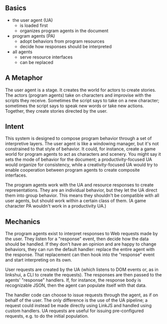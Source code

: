 ## Basics

 - the user agent (UA)
   - is loaded first
   - organizes program agents in the document
 - program agents (PA)
   - adopt behaviors from program resources
   - decide how responses should be interpreted
 - all agents
   - serve resource interfaces
   - can be replaced

## A Metaphor

The user agent is a stage. It creates the world for actors to create stories. The actors (program agents) take on characters and improvise with the scripts they receive. Sometimes the script says to take on a new character; sometimes the script says to speak new words or take new actions. Together, they create stories directed by the user.

## Intent

This system is designed to compose program behavior through a set of interpretive layers. The user agent is like a windowing manager, but it's not constrained to that style of behavior. It could, for instance, create a game world for program agents to act as characters and scenery. You might say it sets the mode of behavior for the document; a productivity-focused UA would organize for consistency, while a creativity-focused UA would try to enable cooperation between program agents to create composite interfaces.

The program agents work with the UA and resource responses to create representations. They are an individual behavior, but they let the UA direct them into group behavior. This means they shouldn't be compatible with all user agents, but should work within a certain class of them. (A game character PA wouldn't work in a productivity UA.)

## Mechanics

The program agents exist to interpret responses to Web requests made by the user. They listen for a "response" event, then decide how the data should be handled. If they don't have an opinion and are happy to change behaviors, they can run the default handler: replace the entire agent with the response. That replacement can then hook into the "response" event and start interpreting on its own.

User requests are created by the UA (which listens to DOM events or, as in linkshui, a CLI to create the requests). The responses are then passed to the agents' "response" handlers. If, for instance, the response body is recognizable JSON, then the agent can populate itself with that data.

The handler code can choose to issue requests through the agent, as if on behalf of the user. The only difference is the use of the UA pipeline; a request could instead be made directly using LinkJS and handled using custom handlers. UA requests are useful for issuing pre-configured requests, e.g. to do the initial population.
